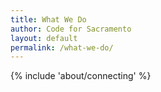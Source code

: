 ```yaml
---
title: What We Do
author: Code for Sacramento
layout: default
permalink: /what-we-do/
---
```


{% include 'about/connecting' %}
